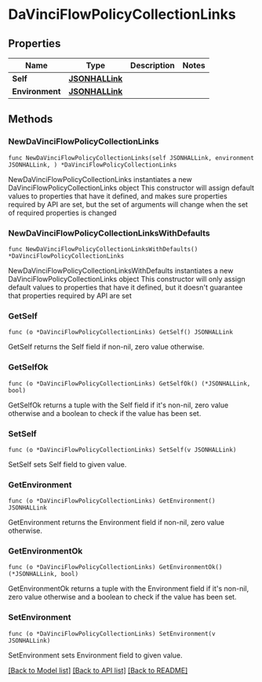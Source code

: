 # DaVinciFlowPolicyCollectionLinks

## Properties

Name | Type | Description | Notes
------------ | ------------- | ------------- | -------------
**Self** | [**JSONHALLink**](JSONHALLink.md) |  | 
**Environment** | [**JSONHALLink**](JSONHALLink.md) |  | 

## Methods

### NewDaVinciFlowPolicyCollectionLinks

`func NewDaVinciFlowPolicyCollectionLinks(self JSONHALLink, environment JSONHALLink, ) *DaVinciFlowPolicyCollectionLinks`

NewDaVinciFlowPolicyCollectionLinks instantiates a new DaVinciFlowPolicyCollectionLinks object
This constructor will assign default values to properties that have it defined,
and makes sure properties required by API are set, but the set of arguments
will change when the set of required properties is changed

### NewDaVinciFlowPolicyCollectionLinksWithDefaults

`func NewDaVinciFlowPolicyCollectionLinksWithDefaults() *DaVinciFlowPolicyCollectionLinks`

NewDaVinciFlowPolicyCollectionLinksWithDefaults instantiates a new DaVinciFlowPolicyCollectionLinks object
This constructor will only assign default values to properties that have it defined,
but it doesn't guarantee that properties required by API are set

### GetSelf

`func (o *DaVinciFlowPolicyCollectionLinks) GetSelf() JSONHALLink`

GetSelf returns the Self field if non-nil, zero value otherwise.

### GetSelfOk

`func (o *DaVinciFlowPolicyCollectionLinks) GetSelfOk() (*JSONHALLink, bool)`

GetSelfOk returns a tuple with the Self field if it's non-nil, zero value otherwise
and a boolean to check if the value has been set.

### SetSelf

`func (o *DaVinciFlowPolicyCollectionLinks) SetSelf(v JSONHALLink)`

SetSelf sets Self field to given value.


### GetEnvironment

`func (o *DaVinciFlowPolicyCollectionLinks) GetEnvironment() JSONHALLink`

GetEnvironment returns the Environment field if non-nil, zero value otherwise.

### GetEnvironmentOk

`func (o *DaVinciFlowPolicyCollectionLinks) GetEnvironmentOk() (*JSONHALLink, bool)`

GetEnvironmentOk returns a tuple with the Environment field if it's non-nil, zero value otherwise
and a boolean to check if the value has been set.

### SetEnvironment

`func (o *DaVinciFlowPolicyCollectionLinks) SetEnvironment(v JSONHALLink)`

SetEnvironment sets Environment field to given value.



[[Back to Model list]](../README.md#documentation-for-models) [[Back to API list]](../README.md#documentation-for-api-endpoints) [[Back to README]](../README.md)


